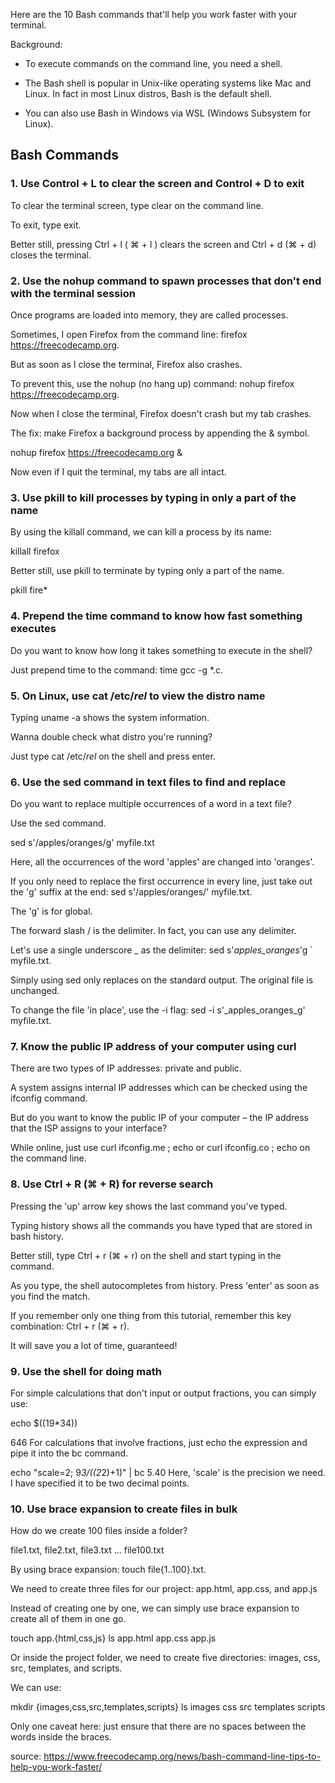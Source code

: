 
Here are the 10 Bash commands that'll help you work faster with your terminal.

Background:
- To execute commands on the command line, you need a shell.

- The Bash shell is popular in Unix-like operating systems like Mac and Linux. In fact in most Linux distros, Bash is the default shell.

- You can also use Bash in Windows via WSL (Windows Subsystem for Linux).

## Bash Commands

### 1. Use Control + L to clear the screen and Control + D to exit
To clear the terminal screen, type clear on the command line.

To exit, type exit.

Better still, pressing Ctrl + l ( ⌘ + l ) clears the screen and Ctrl + d (⌘ + d) closes the terminal.

### 2. Use the nohup command to spawn processes that don't end with the terminal session
Once programs are loaded into memory, they are called processes.

Sometimes, I open Firefox from the command line:
firefox https://freecodecamp.org.

But as soon as I close the terminal, Firefox also crashes.

To prevent this, use the nohup (no hang up) command: nohup firefox https://freecodecamp.org.

Now when I close the terminal, Firefox doesn't crash but my tab crashes.

The fix: make Firefox a background process by appending the & symbol.

nohup firefox https://freecodecamp.org &

Now even if I quit the terminal, my tabs are all intact.

### 3. Use pkill to kill processes by typing in only a part of the name
By using the killall command, we can kill a process by its name:

killall firefox

Better still, use pkill to terminate by typing only a part of the name.

pkill fire*

### 4. Prepend the time command to know how fast something executes
Do you want to know how long it takes something to execute in the shell?

Just prepend time to the command: time gcc -g *.c.

### 5. On Linux, use cat /etc/*rel* to view the distro name
Typing uname -a shows the system information.

Wanna double check what distro you're running?

Just type cat /etc/*rel* on the shell and press enter.

### 6. Use the sed command in text files to find and replace
Do you want to replace multiple occurrences of a word in a text file?

Use the sed command.

sed s'/apples/oranges/g' myfile.txt

Here, all the occurrences of the word 'apples' are changed into 'oranges'.

If you only need to replace the first occurrence in every line, just take out the 'g' suffix at the end: sed s'/apples/oranges/' myfile.txt.

The 'g' is for global.

The forward slash / is the delimiter. In fact, you can use any delimiter.

Let's use a single underscore _ as the delimiter: sed s'_apples_oranges_'g ` myfile.txt.

Simply using sed only replaces on the standard output. The original file is unchanged.

To change the file 'in place', use the -i flag: sed -i s'_apples_oranges_g' myfile.txt.

### 7. Know the public IP address of your computer using curl
There are two types of IP addresses: private and public.

A system assigns internal IP addresses which can be checked using the ifconfig command.

But do you want to know the public IP of your computer – the IP address that the ISP assigns to your interface?

While online, just use curl ifconfig.me ; echo  or curl ifconfig.co ; echo on the command line.

### 8. Use Ctrl + R (⌘ + R) for reverse search
Pressing the 'up' arrow key shows the last command you've typed.

Typing history shows all the commands you have typed that are stored in bash history.

Better still, type Ctrl + r (⌘ + r) on the shell and start typing in the command.

As you type, the shell autocompletes from history. Press 'enter' as soon as you find the match.

If you remember only one thing from this tutorial, remember this key combination: Ctrl + r (⌘ + r).

It will save you a lot of time, guaranteed!

### 9. Use the shell for doing math
For simple calculations that don't input or output fractions, you can simply use:

echo $((19*34))

646
For calculations that involve fractions, just echo the expression and pipe it into the bc command.

echo "scale=2; 9*3/((2*2)+1)" | bc
5.40
Here, 'scale' is the precision we need. I have specified it to be two decimal points.

### 10. Use brace expansion to create files in bulk
How do we create 100 files inside a folder?

file1.txt, file2.txt, file3.txt ... file100.txt

By using brace expansion: touch file{1..100}.txt.

We need to create three files for our project: app.html, app.css, and app.js

Instead of creating one by one, we can simply use brace expansion to create all of them in one go.

touch app.{html,css,js}
ls
app.html app.css app.js

Or inside the project folder, we need to create five directories: images, css, src, templates, and scripts.

We can use:

mkdir {images,css,src,templates,scripts}
ls
images css src templates scripts

Only one caveat here: just ensure that there are no spaces between the words inside the braces.

source: https://www.freecodecamp.org/news/bash-command-line-tips-to-help-you-work-faster/